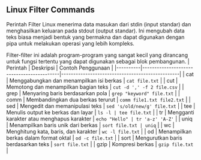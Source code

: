 ## Linux Filter Commands

Perintah Filter Linux menerima data masukan dari stdin (input standar) dan menghasilkan keluaran pada stdout (output standar). Ini mengubah data teks biasa menjadi bentuk yang bermakna dan dapat digunakan dengan pipa untuk melakukan operasi yang lebih kompleks.

Filter-filter ini adalah program-program yang sangat kecil yang dirancang untuk fungsi tertentu yang dapat digunakan sebagai blok pembangunan.
| Perintah | Deskripsi                                 | Contoh Penggunaan                               |
|----------|-------------------------------------------|-------------------------------------------------|
| cat      | Menggabungkan dan menampilkan isi berkas  | `cat file.txt`                                 |
| cut      | Memotong dan menampilkan bagian teks      | `cut -d ',' -f 2 file.csv`                     |
| grep     | Menyaring baris berdasarkan pola          | `grep "keyword" file.txt`                     |
| comm     | Membandingkan dua berkas terurut          | `comm file1.txt file2.txt`                    |
| sed      | Mengedit dan memanipulasi teks            | `sed 's/old/new/g' file.txt`                  |
| tee      | Menulis output ke berkas dan layar        | `ls -l | tee file.txt`                        |
| tr       | Mengganti karakter atau menghapus karakter | `echo "Hello" | tr 'a-z' 'A-Z'`                   |
| uniq     | Menampilkan baris unik dari berkas        | `sort file.txt | uniq`                        |
| wc       | Menghitung kata, baris, dan karakter      | `wc -l file.txt`                              |
| od       | Menampilkan berkas dalam format oktal      | `od -c file.txt`                              |
| sort     | Mengurutkan baris berdasarkan teks        | `sort file.txt`                               |
| gzip     | Kompresi berkas                           | `gzip file.txt`                               |
